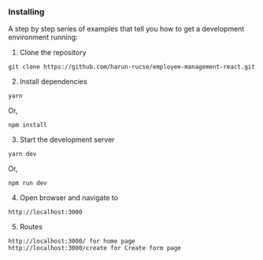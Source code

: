 ### Installing

A step by step series of examples that tell you how to get a development environment running:

1. Clone the repository

```
git clone https://github.com/harun-rucse/employee-management-react.git
```

2. Install dependencies

```
yarn
```

Or,

```
npm install
```

3. Start the development server

```
yarn dev
```

Or,

```
npm run dev
```

4. Open browser and navigate to

```
http://localhost:3000
```

5. Routes

```
http://localhost:3000/ for home page
http://localhost:3000/create for Create form page
```
